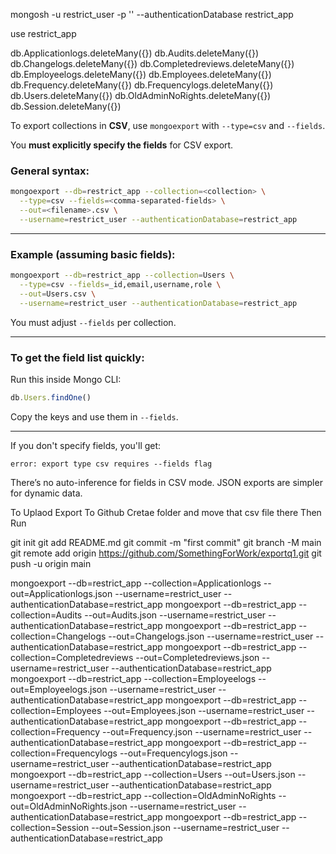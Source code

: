 mongosh -u restrict_user -p '<password>' --authenticationDatabase restrict_app


use restrict_app

db.Applicationlogs.deleteMany({})
db.Audits.deleteMany({})
db.Changelogs.deleteMany({})
db.Completedreviews.deleteMany({})
db.Employeelogs.deleteMany({})
db.Employees.deleteMany({})
db.Frequency.deleteMany({})
db.Frequencylogs.deleteMany({})
db.Users.deleteMany({})
db.OldAdminNoRights.deleteMany({})
db.Session.deleteMany({})




To export collections in **CSV**, use `mongoexport` with `--type=csv` and `--fields`.

You **must explicitly specify the fields** for CSV export.

### General syntax:

```bash
mongoexport --db=restrict_app --collection=<collection> \
  --type=csv --fields=<comma-separated-fields> \
  --out=<filename>.csv \
  --username=restrict_user --authenticationDatabase=restrict_app
```

---

### Example (assuming basic fields):

```bash
mongoexport --db=restrict_app --collection=Users \
  --type=csv --fields=_id,email,username,role \
  --out=Users.csv \
  --username=restrict_user --authenticationDatabase=restrict_app
```

You must adjust `--fields` per collection.

---

### To get the field list quickly:

Run this inside Mongo CLI:

```js
db.Users.findOne()
```

Copy the keys and use them in `--fields`.

---

If you don't specify fields, you'll get:

```
error: export type csv requires --fields flag
```

There’s no auto-inference for fields in CSV mode. JSON exports are simpler for dynamic data.





To Uplaod Export To Github
Cretae folder and move that csv file there
Then Run 



git init
git add README.md
git commit -m "first commit"
git branch -M main
git remote add origin https://github.com/SomethingForWork/exportq1.git
git push -u origin main


mongoexport --db=restrict_app --collection=Applicationlogs --out=Applicationlogs.json --username=restrict_user --authenticationDatabase=restrict_app
mongoexport --db=restrict_app --collection=Audits --out=Audits.json --username=restrict_user --authenticationDatabase=restrict_app
mongoexport --db=restrict_app --collection=Changelogs --out=Changelogs.json --username=restrict_user --authenticationDatabase=restrict_app
mongoexport --db=restrict_app --collection=Completedreviews --out=Completedreviews.json --username=restrict_user --authenticationDatabase=restrict_app
mongoexport --db=restrict_app --collection=Employeelogs --out=Employeelogs.json --username=restrict_user --authenticationDatabase=restrict_app
mongoexport --db=restrict_app --collection=Employees --out=Employees.json --username=restrict_user --authenticationDatabase=restrict_app
mongoexport --db=restrict_app --collection=Frequency --out=Frequency.json --username=restrict_user --authenticationDatabase=restrict_app
mongoexport --db=restrict_app --collection=Frequencylogs --out=Frequencylogs.json --username=restrict_user --authenticationDatabase=restrict_app
mongoexport --db=restrict_app --collection=Users --out=Users.json --username=restrict_user --authenticationDatabase=restrict_app
mongoexport --db=restrict_app --collection=OldAdminNoRights --out=OldAdminNoRights.json --username=restrict_user --authenticationDatabase=restrict_app
mongoexport --db=restrict_app --collection=Session --out=Session.json --username=restrict_user --authenticationDatabase=restrict_app

